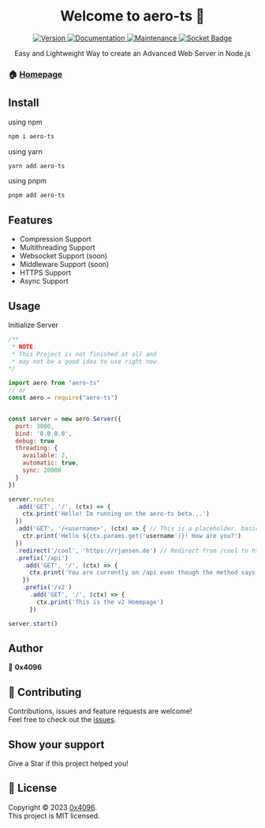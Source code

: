 <h1 align="center">Welcome to aero-ts 👋</h1>
<div align="center">
  <a href="https://www.npmjs.com/package/aero-ts" target="_blank">
    <img alt="Version" src="https://img.shields.io/npm/v/aero-ts.svg">
  </a>
  <a href="https://github.com/rotvproHD/AERO-TS#readme" target="_blank">
    <img alt="Documentation" src="https://img.shields.io/badge/documentation-yes-brightgreen.svg" />
  </a>
  <a href="https://github.com/rotvproHD/AERO-TS/graphs/commit-activity" target="_blank">
    <img alt="Maintenance" src="https://img.shields.io/badge/Maintained%3F-yes-green.svg" />
  </a>
  <a href="https://socket.dev/npm/package/aero-ts" target="_blank">
    <img alt="Socket Badge" src="https://socket.dev/api/badge/npm/package/aero-ts" />
  </a>

  Easy and Lightweight Way to create an Advanced Web Server in Node.js
</div>

### 🏠 [Homepage](https://github.com/rotvproHD/AERO-TS#readme)

## Install

using npm
```sh
npm i aero-ts
```

using yarn
```sh
yarn add aero-ts
```

using pnpm
```sh
pnpm add aero-ts
```

## Features
- Compression Support
- Multithreading Support
- Websocket Support (soon)
- Middleware Support (soon)
- HTTPS Support
- Async Support

## Usage

Initialize Server
```js
/**
 * NOTE:
 * This Project is not finished at all and
 * may not be a good idea to use right now.
*/

import aero from "aero-ts"
// or
const aero = require("aero-ts")


const server = new aero.Server({
  port: 3000,
  bind: '0.0.0.0',
  debug: true
  threading: {
    available: 2,
    automatic: true,
    sync: 20000
  }
})

server.routes
  .add('GET', '/', (ctx) => {
    ctx.print('Hello! Im running on the aero-ts beta...')
  })
  .add('GET', '/<username>', (ctx) => { // This is a placeholder, basically /anything will match to this except if there is a static route
    ctr.print('Hello ${ctx.params.get('username')}! How are you?')
  })
  .redirect('/cool', 'https://rjansen.de') // Redirect from /cool to https://rjansen.de
  .prefix('/api')
    .add('GET', '/', (ctx) => {
      ctx.print('You are currently on /api even though the method says / because of the Prefix')
    })
    .prefix('/v2')
      .add('GET', '/', (ctx) => {
        ctx.print('This is the v2 Homepage')
      })

server.start()
```

## Author

👤 **0x4096**

## 🤝 Contributing

Contributions, issues and feature requests are welcome!<br />Feel free to check out the [issues](https://github.com/rotvproHD/AERO-TS/issues). 

## Show your support

Give a Star if this project helped you!

## 📝 License

Copyright © 2023 [0x4096](https://github.com/rotvproHD).<br />
This project is MIT licensed.
